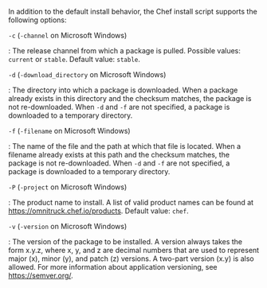 In addition to the default install behavior, the Chef install script
supports the following options:

`-c` (`-channel` on Microsoft Windows)

:   The release channel from which a package is pulled. Possible values:
    `current` or `stable`. Default value: `stable`.

`-d` (`-download_directory` on Microsoft Windows)

:   The directory into which a package is downloaded. When a package
    already exists in this directory and the checksum matches, the
    package is not re-downloaded. When `-d` and `-f` are not specified,
    a package is downloaded to a temporary directory.

`-f` (`-filename` on Microsoft Windows)

:   The name of the file and the path at which that file is located.
    When a filename already exists at this path and the checksum
    matches, the package is not re-downloaded. When `-d` and `-f` are
    not specified, a package is downloaded to a temporary directory.

`-P` (`-project` on Microsoft Windows)

:   The product name to install. A list of valid product names can be
    found at <https://omnitruck.chef.io/products>. Default value:
    `chef`.

`-v` (`-version` on Microsoft Windows)

:   The version of the package to be installed. A version always takes
    the form x.y.z, where x, y, and z are decimal numbers that are used
    to represent major (x), minor (y), and patch (z) versions. A
    two-part version (x.y) is also allowed. For more information about
    application versioning, see <https://semver.org/>.